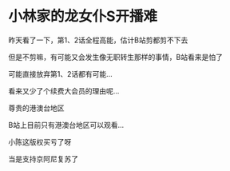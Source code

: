 # 小林家的龙女仆S开播难

昨天看了一下，第1、2话全程高能，估计B站剪都剪不下去

但是不剪嘛，有可能又会发生像无职转生那样的事情，B站看来是怕了

可能直接放弃第1、2话都有可能...

看来又少了个续费大会员的理由呢...

尊贵的港澳台地区

B站上目前只有港澳台地区可以观看...

小陈这版权买亏了呀

当是支持京阿尼复苏了

